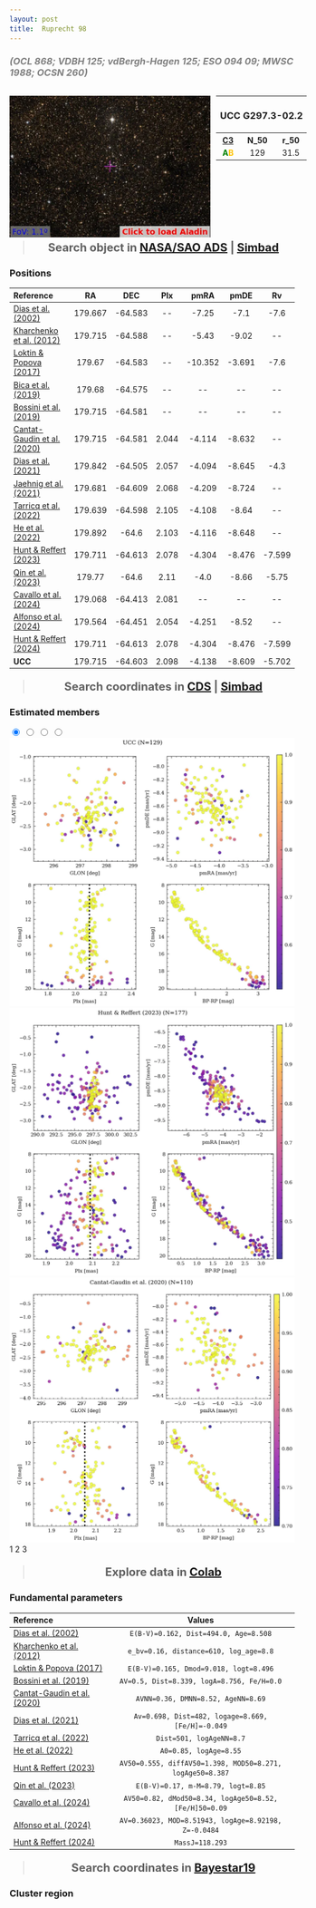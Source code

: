 ```yaml
---
layout: post
title:  Ruprecht 98
---
```

<h3><span style="color: #808080;"><i>(OCL 868; VDBH 125; vdBergh-Hagen 125; ESO 094 09; MWSC 1988; OCSN 260)</i></span></h3><div style="display: flex; justify-content: space-between; width:720px;height:250px">
<div style="text-align: center;">

<!-- Static image + data attributes for FOV and target -->
<img id="aladin_img"
     data-umami-event="aladin_load"
     src="https://raw.githubusercontent.com/ucc23/Q4N/main/plots/aladin/ruprecht98.webp"
     alt="Click to load Aladin Lite" 
     style="width:355px;height:250px; cursor: pointer;"
     data-fov="1.05" 
     data-target="179.715 -64.603"/>
<!-- Div to contain Aladin Lite viewer -->
<div id="aladin-lite-div" style="width:355px;height:250px;display:none;"></div>
<!-- Aladin Lite script (will be loaded after the image is clicked) -->
<script src="{{ site.baseurl }}/scripts/aladin_load.js"></script>

</div>
<!-- Left block -->

<table style="width:355px;height:250px;">
  <!-- Row 1 (title) -->
  <tr>
    <td colspan="5"><h3>UCC G297.3-02.2</h3></td>
  </tr>
  <!-- Row 2 -->
  <tr>
    <th style="text-align: center;"><a href="https://ucc.ar/faq#what-is-the-c3-parameter" title="Combined class">C3</a></th>
    <th style="text-align: center;"><div title="Stars with membership probability >50%">N_50</div></th>
    <th style="text-align: center;"><div title="Radius that contains half the members [arcmin]">r_50</div></th>
  </tr>
  <!-- Row 3 -->
  <tr>
    <td style="text-align: center;"><span style="color: green; font-weight: bold;">A</span><span style="color: #FFC300; font-weight: bold;">B</span></td>
    <td style="text-align: center;">129</td>
    <td style="text-align: center;">31.5</td>
  </tr>
</table>
</div>

> <p style="text-align:center; font-weight: bold; font-size:20px">Search object in <a data-umami-event="nasa_search" href="https://ui.adsabs.harvard.edu/search/q=%20collection%3Aastronomy%20body%3A%22Ruprecht%2098%22&sort=date%20desc%2C%20bibcode%20desc&p_=0" target="_blank">NASA/SAO ADS</a> | <a data-umami-event="simbad_search" href="https://simbad.cds.unistra.fr/simbad/sim-id-refs?Ident=ruprecht98" target="_blank">Simbad</a></p>


### Positions

| Reference    | RA    | DEC   | Plx  | pmRA  | pmDE   |  Rv  |
| :---         | :---: | :---: | :---: | :---: | :---: | :---: |
|[Dias et al. (2002)](https://ui.adsabs.harvard.edu/abs/2002A%26A...389..871D) | 179.667 | -64.583 | -- | -7.25 | -7.1 | -7.6 |
|[Kharchenko et al. (2012)](https://ui.adsabs.harvard.edu/abs/2012A%26A...543A.156K) | 179.715 | -64.588 | -- | -5.43 | -9.02 | -- |
|[Loktin & Popova (2017)](https://ui.adsabs.harvard.edu/abs/2017AstBu..72..257L) | 179.67 | -64.583 | -- | -10.352 | -3.691 | -7.6 |
|[Bica et al. (2019)](https://ui.adsabs.harvard.edu/abs/2019AJ....157...12B) | 179.68 | -64.575 | -- | -- | -- | -- |
|[Bossini et al. (2019)](https://ui.adsabs.harvard.edu/abs/2019A%26A...623A.108B) | 179.715 | -64.581 | -- | -- | -- | -- |
|[Cantat-Gaudin et al. (2020)](https://ui.adsabs.harvard.edu/abs/2020A%26A...640A...1C) | 179.715 | -64.581 | 2.044 | -4.114 | -8.632 | -- |
|[Dias et al. (2021)](https://ui.adsabs.harvard.edu/abs/2021MNRAS.504..356D) | 179.842 | -64.505 | 2.057 | -4.094 | -8.645 | -4.3 |
|[Jaehnig et al. (2021)](https://ui.adsabs.harvard.edu/abs/2021ApJ...923..129J) | 179.681 | -64.609 | 2.068 | -4.209 | -8.724 | -- |
|[Tarricq et al. (2022)](https://ui.adsabs.harvard.edu/abs/2022A%26A...659A..59T) | 179.639 | -64.598 | 2.105 | -4.108 | -8.64 | -- |
|[He et al. (2022)](https://ui.adsabs.harvard.edu/abs/2022ApJS..262....7H) | 179.892 | -64.6 | 2.103 | -4.116 | -8.648 | -- |
|[Hunt & Reffert (2023)](https://ui.adsabs.harvard.edu/abs/2023A%26A...673A.114H) | 179.711 | -64.613 | 2.078 | -4.304 | -8.476 | -7.599 |
|[Qin et al. (2023)](https://ui.adsabs.harvard.edu/abs/2023ApJS..265...12Q) | 179.77 | -64.6 | 2.11 | -4.0 | -8.66 | -5.75 |
|[Cavallo et al. (2024)](https://ui.adsabs.harvard.edu/abs/2024AJ....167...12C) | 179.068 | -64.413 | 2.081 | -- | -- | -- |
|[Alfonso et al. (2024)](https://ui.adsabs.harvard.edu/abs/2024A%26A...689A..18A) | 179.564 | -64.451 | 2.054 | -4.251 | -8.52 | -- |
|[Hunt & Reffert (2024)](https://ui.adsabs.harvard.edu/abs/2024A%26A...686A..42H) | 179.711 | -64.613 | 2.078 | -4.304 | -8.476 | -7.599 |
| **UCC** |179.715 | -64.603 | 2.098 | -4.138 | -8.609 | -5.702 |

> <p style="text-align:center; font-weight: bold; font-size:20px">Search coordinates in <a data-umami-event="cds_coord_search" href="https://cdsportal.u-strasbg.fr/?target=179.715,-64.603" target="_blank">CDS</a> | <a data-umami-event="simbad_coord_search" href="https://simbad.cds.unistra.fr/mobile/object_list.html?coord=179.715%20-64.603&output=json&radius=5&userEntry=ruprecht98" target="_blank">Simbad</a></p>

### Estimated members

<div class="carousel">
<input type="radio" name="radio-btn" id="slide1" checked>
<input type="radio" name="radio-btn" id="slide1">
<input type="radio" name="radio-btn" id="slide2">
<input type="radio" name="radio-btn" id="slide3">
<div class="slides">
<div class="slide">
<a href="https://raw.githubusercontent.com/ucc23/Q4N/main/plots/UCC/ruprecht98.webp" target="_blank">
<img src="https://raw.githubusercontent.com/ucc23/Q4N/main/plots/UCC/ruprecht98.webp" alt="Ruprecht 98 UCC">
</a>
</div>
<div class="slide">
<a href="https://raw.githubusercontent.com/ucc23/Q4N/main/plots/HUNT23/ruprecht98.webp" target="_blank">
<img src="https://raw.githubusercontent.com/ucc23/Q4N/main/plots/HUNT23/ruprecht98.webp" alt="Ruprecht 98 HUNT23">
</a>
</div>
<div class="slide">
<a href="https://raw.githubusercontent.com/ucc23/Q4N/main/plots/CANTAT20/ruprecht98.webp" target="_blank">
<img src="https://raw.githubusercontent.com/ucc23/Q4N/main/plots/CANTAT20/ruprecht98.webp" alt="Ruprecht 98 CANTAT20">
</a>
</div>
</div>
<div class="indicators">
<label for="slide1">1</label>
<label for="slide2">2</label>
<label for="slide3">3</label>
</div>
</div>


> <p style="text-align:center; font-weight: bold; font-size:20px">Explore data in <a data-umami-event="colab" href="https://colab.research.google.com/github/ucc23/ucc/blob/main/assets/notebook.ipynb" target="_blank">Colab</a></p>


### Fundamental parameters

| Reference |  Values |
| :---      |  :---:  |
| [Dias et al. (2002)](https://ui.adsabs.harvard.edu/abs/2002A%26A...389..871D) | `E(B-V)=0.162, Dist=494.0, Age=8.508` |
| [Kharchenko et al. (2012)](https://ui.adsabs.harvard.edu/abs/2012A%26A...543A.156K) | `e_bv=0.16, distance=610, log_age=8.8` |
| [Loktin & Popova (2017)](https://ui.adsabs.harvard.edu/abs/2017AstBu..72..257L) | `E(B-V)=0.165, Dmod=9.018, logt=8.496` |
| [Bossini et al. (2019)](https://ui.adsabs.harvard.edu/abs/2019A%26A...623A.108B) | `AV=0.5, Dist=8.339, logA=8.756, Fe/H=0.0` |
| [Cantat-Gaudin et al. (2020)](https://ui.adsabs.harvard.edu/abs/2020A%26A...640A...1C) | `AVNN=0.36, DMNN=8.52, AgeNN=8.69` |
| [Dias et al. (2021)](https://ui.adsabs.harvard.edu/abs/2021MNRAS.504..356D) | `Av=0.698, Dist=482, logage=8.669, [Fe/H]=-0.049` |
| [Tarricq et al. (2022)](https://ui.adsabs.harvard.edu/abs/2022A%26A...659A..59T) | `Dist=501, logAgeNN=8.7` |
| [He et al. (2022)](https://ui.adsabs.harvard.edu/abs/2022ApJS..262....7H) | `A0=0.85, logAge=8.55` |
| [Hunt & Reffert (2023)](https://ui.adsabs.harvard.edu/abs/2023A%26A...673A.114H) | `AV50=0.555, diffAV50=1.398, MOD50=8.271, logAge50=8.387` |
| [Qin et al. (2023)](https://ui.adsabs.harvard.edu/abs/2023ApJS..265...12Q) | `E(B-V)=0.17, m-M=8.79, logt=8.85` |
| [Cavallo et al. (2024)](https://ui.adsabs.harvard.edu/abs/2024AJ....167...12C) | `AV50=0.82, dMod50=8.34, logAge50=8.52, [Fe/H]50=0.09` |
| [Alfonso et al. (2024)](https://ui.adsabs.harvard.edu/abs/2024A%26A...689A..18A) | `AV=0.36023, MOD=8.51943, logAge=8.92198, Z=-0.0484` |
| [Hunt & Reffert (2024)](https://ui.adsabs.harvard.edu/abs/2024A%26A...686A..42H) | `MassJ=118.293` |

> <p style="text-align:center; font-weight: bold; font-size:20px">Search coordinates in <a data-umami-event="bayestar" href="http://argonaut.skymaps.info/query?lon=297.36%20&lat=-2.295&coordsys=gal&mapname=bayestar2019" target="_blank">Bayestar19</a></p>


### Cluster region

<html lang="en">
  <body>
    <center>
    <div id="plot-params"
         data-oc-name="ruprecht98"
         data-ra-center="179.72"
         data-dec-center="-64.58"
         data-rad-deg="31.5"
         data-plx="2.098">
    </div>
    <div id="plot-container">
        <div id="plot"></div>
    </div>
    <script defer type="module" src="{{ site.baseurl }}/scripts/radec_scatter.js"></script>
    </center>
  </body>
</html>
<br>
